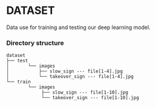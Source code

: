 # DATASET

Data use for training and testing our deep learning model. 

### Directory structure

```
dataset
├── test
│		└── images	
│			├── slow_sign --- file[1-4].jpg
│			└── takeover_sign --- file[1-4].jpg
└── train
		└── images	
		     ├── slow_sign --- file[1-10].jpg
		     └── takeover_sign --- file[1-10].jpg
```
